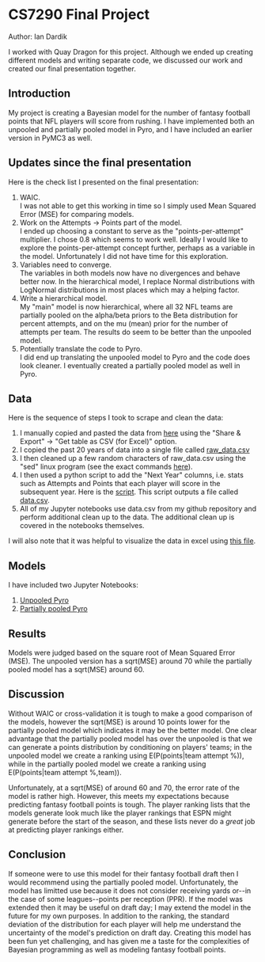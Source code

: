 # CS7290 Final Project

Author: Ian Dardik

I worked with Quay Dragon for this project.  Although we ended up creating different models and writing separate code, we discussed our work and created our final presentation together.  

## Introduction
My project is creating a Bayesian model for the number of fantasy football points that NFL players will score from rushing.  I have implemented both an unpooled and partially pooled model in Pyro, and I have included an earlier version in PyMC3 as well.  

## Updates since the final presentation
Here is the check list I presented on the final presentation:
1. WAIC.  
I was not able to get this working in time so I simply used Mean Squared Error (MSE) for comparing models.  
1. Work on the Attempts -> Points part of the model.  
I ended up choosing a constant to serve as the "points-per-attempt" multiplier.  I chose 0.8 which seems to work well.  Ideally I would like to explore the points-per-attempt concept further, perhaps as a variable in the model.  Unfortunately I did not have time for this exploration.  
1. Variables need to converge.  
The variables in both models now have no divergences and behave better now.  In the hierarchical model, I replace Normal distributions with LogNormal distributions in most places which may a helping factor.  
1. Write a hierarchical model.  
My "main" model is now hierarchical, where all 32 NFL teams are partially pooled on the alpha/beta priors to the Beta distribution for percent attempts, and on the mu (mean) prior for the number of attempts per team.  The results do seem to be better than the unpooled model.  
1. Potentially translate the code to Pyro.  
I did end up translating the unpooled model to Pyro and the code does look cleaner.  I eventually created a partially pooled model as well in Pyro.  

## Data
Here is the sequence of steps I took to scrape and clean the data:
1. I manually copied and pasted the data from [here](https://www.pro-football-reference.com/years/2020/rushing.htm) using the "Share & Export" -> "Get table as CSV (for Excel)" option. 
1. I copied the past 20 years of data into a single file called [raw_data.csv](https://github.com/iandardik/CS7290_project/blob/master/raw_data.csv)
1. I then cleaned up a few random characters of raw_data.csv using the "sed" linux program (see the exact commands [here](https://github.com/iandardik/CS7290_project/blob/master/clean_commands.txt)).  
1. I then used a python script to add the "Next Year" columns, i.e. stats such as Attempts and Points that each player will score in the subsequent year.  Here is the [script](https://github.com/iandardik/CS7290_project/blob/master/kv_data.py).  This script outputs a file called [data.csv](https://github.com/iandardik/CS7290_project/blob/master/data.csv). 
1. All of my Jupyter notebooks use data.csv from my github repository and perform additional clean up to the data.  The additional clean up is covered in the notebooks themselves.  

I will also note that it was helpful to visualize the data in excel using [this file](https://github.com/iandardik/CS7290_project/blob/master/data_analysis.xlsx).  

## Models
I have included two Jupyter Notebooks:
1. [Unpooled Pyro](cs7290_ff_pyro_flat.ipynb)
1. [Partially pooled Pyro](cs7290_ff_pyro_hier.ipynb)

## Results
Models were judged based on the square root of Mean Squared Error (MSE).  The unpooled version has a sqrt(MSE) around 70 while the partially pooled model has a sqrt(MSE) around 60.  

## Discussion
Without WAIC or cross-validation it is tough to make a good comparison of the models, however the sqrt(MSE) is around 10 points lower for the partially pooled model which indicates it may be the better model.  One clear advantage that the partially pooled model has over the unpooled is that we can generate a points distribution by conditioning on players' teams; in the unpooled model we create a ranking using E(P(points|team attempt %)), while in the partially pooled model we create a ranking using E(P(points|team attempt %,team)).  

Unfortunately, at a sqrt(MSE) of around 60 and 70, the error rate of the model is rather high.  However, this meets my expectations because predicting fantasy football points is tough.  The player ranking lists that the models generate look much like the player rankings that ESPN might generate before the start of the season, and these lists never do a *great* job at predicting player rankings either.  

## Conclusion
If someone were to use this model for their fantasy football draft then I would recommend using the partially pooled model.  Unfortunately, the model has limitted use because it does not consider receiving yards or--in the case of some leagues--points per reception (PPR).  If the model was extended then it may be useful on draft day; I may extend the model in the future for my own purposes.  In addition to the ranking, the standard deviation of the distribution for each player will help me understand the uncertainty of the model's prediction on draft day.  Creating this model has been fun yet challenging, and has given me a taste for the complexities of Bayesian programming as well as modeling fantasy football points.  

